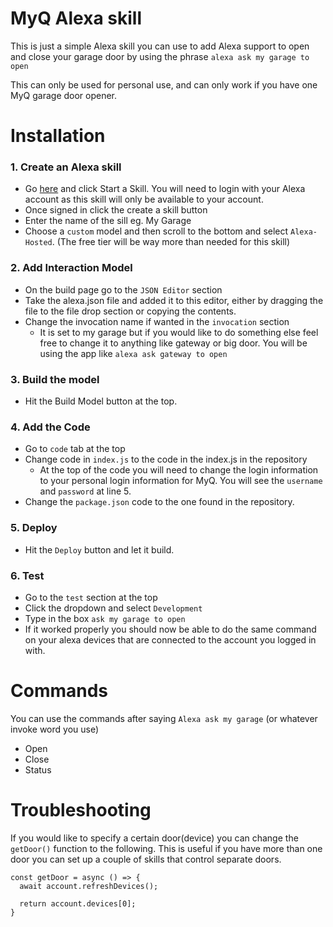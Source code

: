 # MyQ Alexa skill

This is just a simple Alexa skill you can use to add Alexa support to open and close your garage door by using the phrase `alexa ask my garage to open`

This can only be used for personal use, and can only work if you have one MyQ garage door opener. 

# Installation
### 1. Create an Alexa skill
* Go [here](https://developer.amazon.com/alexa-skills-kit) and click Start a Skill. You will need to login with your Alexa account as this skill will only be available to your account.
* Once signed in click the create a skill button
* Enter the name of the sill eg. My Garage
* Choose a `custom` model and then scroll to the bottom and select `Alexa-Hosted`. (The free tier will be way more than needed for this skill)

### 2. Add Interaction Model
* On the build page go to the `JSON Editor` section 
* Take the alexa.json file and added it to this editor, either by dragging the file to the file drop section or copying the contents.
* Change the invocation name if wanted in the `invocation` section
  * It is set to my garage but if you would like to do something else feel free to change it to anything like gateway or big door. You will be using the app like `alexa ask gateway to open`

### 3. Build the model
* Hit the Build Model button at the top.

### 4. Add the Code
* Go to `code` tab at the top
* Change code in `index.js` to the code in the index.js in the repository
  * At the top of the code you will need to change the login information to your personal login information for MyQ. You will see the `username` and `password` at line 5.
* Change the `package.json` code to the one found in the repository.

### 5. Deploy
* Hit the `Deploy` button and let it build.

### 6. Test
* Go to the `test` section at the top
* Click the dropdown and select `Development`
* Type in the box `ask my garage to open`
* If it worked properly you should now be able to do the same command on your alexa devices that are connected to the account you logged in with.

# Commands
You can use the commands after saying `Alexa ask my garage` (or whatever invoke word you use)
* Open
* Close
* Status

# Troubleshooting
If you would like to specify a certain door(device) you can change the `getDoor()` function to the following. This is useful if you have more than one door you can set up a couple of skills that control separate doors.

```
const getDoor = async () => {
  await account.refreshDevices();

  return account.devices[0];
}
```